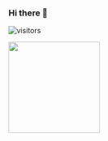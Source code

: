 ### Hi there 👋

<!--
**Trxuxv/Trxuxv** is a ✨ _special_ ✨ repository because its `README.md` (this file) appears on your GitHub profile.

Here are some ideas to get you started:

- 🔭 I’m currently working on ...
- 🌱 I’m currently learning ...
- 👯 I’m looking to collaborate on ...
- 🤔 I’m looking for help with ...
- 💬 Ask me about ...
- 📫 How to reach me: ...
- 😄 Pronouns: ...
- ⚡ Fun fact: ...
-->
![visitors](https://visitor-badge.glitch.me/badge?page_id=page.id)


<img height="180em" src="https://github-readme-stats.vercel.app/api?username=Trxuxv&show_icons=true&hide_border=true&&count_private=true&include_all_commits=true" />
